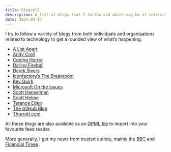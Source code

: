 ```yaml
---
title: Blogroll
description: A list of blogs that I follow and which may be of interest.
date: 2024-04-14
---
```


I try to follow a variety of blogs from both individuals and organisations related to technology to get a rounded view of what’s happening.

* [A List Apart](https://alistapart.com)
* [Andy Croll](https://andycroll.com)
* [Coding Horror](https://blog.codinghorror.com)
* [Daring Fireball](https://daringfireball.net)
* [Derek Sivers](https://sive.rs/blog)
* [Iconfactory’s The Breakroom](https://blog.iconfactory.com)
* [Kev Quirk](https://kevquirk.com)
* [Microsoft On the Issues](https://blogs.microsoft.com/on-the-issues/)
* [Scott Hanselman](https://www.hanselman.com/blog/)
* [Scott Helme](https://scotthelme.co.uk)
* [Terence Eden](https://shkspr.mobi/blog)
* [The GitHub Blog](https://github.blog)
* [Thurrott.com](https://www.thurrott.com)

All these blogs are also available as an [OPML file](/blogroll/rubenarakelyan.opml) to import into your favourite feed reader.

More generally, I get my news from trusted outlets, mainly the [BBC](https://www.bbc.co.uk/news) and [Financial Times](https://www.ft.com).

